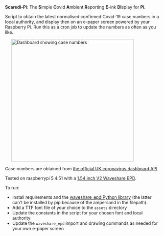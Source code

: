 **Scaredi-Pi**: The **S**imple **C**ovid **A**mbient **R**eporting **E**-ink **DI**splay for **Pi**.

Script to obtain the latest normalised confirmed Covid-19 case numbers in a local authority,
and display then on an e-paper screen powered by your Raspberry Pi. Run this as a cron job to
update the numbers as often as you like.

<img src="https://i.imgur.com/IK3rQEi.jpg" width="400" style="margin-left: 20px" alt="Dashboard showing case numbers">

Case numbers are obtained from [the official UK coronavirus dashboard API](https://coronavirus.data.gov.uk/details/developers-guide).

Tested on raspberrypi 5.4.51 with a [1.54 inch V2 Waveshare EPD](https://www.waveshare.com/wiki/1.54inch_e-Paper_Module).

To run:

- Install requirements and the [waveshare_epd Python library](https://github.com/waveshare/e-Paper)
  (the latter can't be installed by pip because of the ampersand in the filepath).
- Add a TTF font file of your choice to the `assets` directory
- Update the constants in the script for your chosen font and local authority
- Update the `waveshare_epd` import and drawing commands as needed for your own e-paper screen